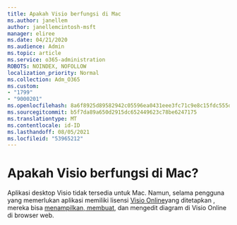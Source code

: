 ```yaml
---
title: Apakah Visio berfungsi di Mac
ms.author: janellem
author: janellemcintosh-msft
manager: eliree
ms.date: 04/21/2020
ms.audience: Admin
ms.topic: article
ms.service: o365-administration
ROBOTS: NOINDEX, NOFOLLOW
localization_priority: Normal
ms.collection: Adm_O365
ms.custom:
- "1799"
- "9000201"
ms.openlocfilehash: 8a6f8925d89582942c05596ea0431eee3fc71c9e8c15fdc555dbbeaa7790d976
ms.sourcegitcommit: b5f7da89a650d2915dc652449623c78be6247175
ms.translationtype: MT
ms.contentlocale: id-ID
ms.lasthandoff: 08/05/2021
ms.locfileid: "53965212"
---
```

# <a name="does-visio-work-on-a-mac"></a>Apakah Visio berfungsi di Mac?

Aplikasi desktop Visio tidak tersedia untuk Mac. Namun, selama pengguna yang memerlukan aplikasi memiliki lisensi [Visio Online](https://docs.microsoft.com/microsoft-365/admin/add-users/add-users)yang ditetapkan , mereka bisa [menampilkan, membuat,](https://support.office.com/article/06f04845-91b8-4e8f-881f-a43c970735fc?wt.mc_id=OfficeAdm_ClientDIA_Alchemy1799) dan mengedit diagram di Visio Online di browser web.
  
  